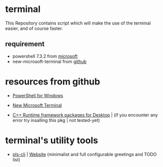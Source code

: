 # terminal
 This Repository contains script which will make the use of the terminal easier, and of course faster.
 
 ## requirement
 * powershell 7.3.2 from <a href="https://github.com/PowerShell/PowerShell/releases/download/v7.3.2/PowerShell-7.3.2-win-x64.msi">microsoft</a>
 * new-microsoft-terminal from <a href="https://github.com/microsoft/terminal/releases/download/v1.16.10261.0/Microsoft.WindowsTerminal_Win10_1.16.10261.0_8wekyb3d8bbwe.msixbundle_Windows10_PreinstallKit.zip">github</a>
 
# resources from github
 * <a href="https://learn.microsoft.com/en-us/powershell/scripting/install/installing-powershell-on-windows?view=powershell-7.3">PowerShell for Windows</a> 
 * <a href="https://github.com/microsoft/terminal">New Microsoft Terminal<a/>
 
 * <a href="shoot/developer/visualstudio/cpp/libraries/c-runtime-packages-desktop-bridge#how-to-install-and-update-desktop-framework-packages">C++ Runtime framework packages for Desktop<a/> | (if you encounter any error try insalling this pkg | not tested-yet)
 
 # terminal's utility tools
 * <a href="https://github.com/guedesfelipe/pls-cli">pls-cli</a> | <a href="https://guedesfelipe.github.io/pls-cli/"> Website</a> (minimalist and full configurable greetings and TODO list)
